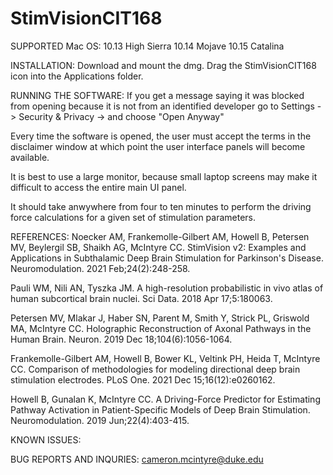 # StimVisionCIT168


SUPPORTED Mac OS: 
10.13 High Sierra
10.14 Mojave
10.15 Catalina


INSTALLATION:
Download and mount the dmg.  Drag the StimVisionCIT168 icon into the Applications folder.

RUNNING THE SOFTWARE:
If you get a message saying it was blocked from opening because it is not from an identified developer go to Settings -> Security & Privacy -> and choose "Open Anyway"

Every time the software is opened, the user must accept the terms in the disclaimer window at which point the user interface panels will become available.

It is best to use a large monitor, because small laptop screens may make it difficult to access the entire main UI panel.

It should take anwywhere from four to ten minutes to perform the driving force calculations for a given set of stimulation parameters.

REFERENCES:
Noecker AM, Frankemolle-Gilbert AM, Howell B, Petersen MV, Beylergil SB, Shaikh AG, McIntyre CC. StimVision v2: Examples and Applications in Subthalamic Deep Brain Stimulation for Parkinson's Disease. Neuromodulation. 2021 Feb;24(2):248-258.

Pauli WM, Nili AN, Tyszka JM. A high-resolution probabilistic in vivo atlas of human subcortical brain nuclei. Sci Data. 2018 Apr 17;5:180063.

Petersen MV, Mlakar J, Haber SN, Parent M, Smith Y, Strick PL, Griswold MA, McIntyre CC. Holographic Reconstruction of Axonal Pathways in the Human Brain. Neuron. 2019 Dec 18;104(6):1056-1064.

Frankemolle-Gilbert AM, Howell B, Bower KL, Veltink PH, Heida T, McIntyre CC. Comparison of methodologies for modeling directional deep brain stimulation electrodes. PLoS One. 2021 Dec 15;16(12):e0260162.

Howell B, Gunalan K, McIntyre CC. A Driving-Force Predictor for Estimating Pathway Activation in Patient-Specific Models of Deep Brain Stimulation. Neuromodulation. 2019 Jun;22(4):403-415.


KNOWN ISSUES:


BUG REPORTS AND INQURIES:
cameron.mcintyre@duke.edu
